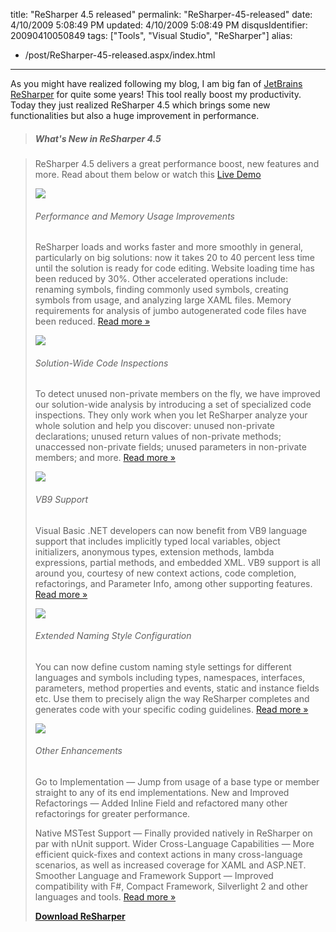 title: "ReSharper 4.5 released"
permalink: "ReSharper-45-released"
date: 4/10/2009 5:08:49 PM
updated: 4/10/2009 5:08:49 PM
disqusIdentifier: 20090410050849
tags: ["Tools", "Visual Studio", "ReSharper"]
alias:
 - /post/ReSharper-45-released.aspx/index.html
---
As you might have realized following my blog, I am big fan of [JetBrains ReSharper](http://www.jetbrains.com/resharper/index.html) for quite some years! This tool really boost my productivity. Today they just realized ReSharper 4.5 which brings some new functionalities but also a huge improvement in performance.

> ##### What's New in ReSharper 4.5
<!-- more -->
> 
> ReSharper 4.5 delivers a great performance boost, new features and more. Read about them below or watch this [Live Demo](http://www.jetbrains.com/documentation/presentation/rs45/whatsnew-rs45.html)
> 
> ![](http://www.jetbrains.com/resharper/img/speedometer_lit.gif)
> 
> ###### Performance and Memory Usage Improvements
> 
> ReSharper loads and works faster and more smoothly in general, particularly on big solutions: now it takes 20 to 40 percent less time until the solution is ready for code editing. Website loading time has been reduced by 30%. Other accelerated operations include: renaming symbols, finding commonly used symbols, creating symbols from usage, and analyzing large XAML files. Memory requirements for analysis of jumbo autogenerated code files have been reduced. [Read more »](http://www.jetbrains.com/features/newfeatures.html#Performance)
> 
> ![](http://www.jetbrains.com/resharper/img/inspector3.png)
> 
> ###### Solution-Wide Code Inspections
> 
> To detect unused non-private members on the fly, we have improved our solution-wide analysis by introducing a set of specialized code inspections. They only work when you let ReSharper analyze your whole solution and help you discover: unused non-private declarations; unused return values of non-private methods; unaccessed non-private fields; unused parameters in non-private members; and more. [Read more »](http://www.jetbrains.com/features/newfeatures.html#SW_Inspections)
> 
> ![](http://www.jetbrains.com/resharper/img/vb93.png)
> 
> ###### VB9 Support
> 
> Visual Basic .NET developers can now benefit from VB9 language support that includes implicitly typed local variables, object initializers, anonymous types, extension methods, lambda expressions, partial methods, and embedded XML. VB9 support is all around you, courtesy of new context actions, code completion, refactorings, and Parameter Info, among other supporting features. [Read more »](http://www.jetbrains.com/features/newfeatures.html#VB9_Support)
> 
> ![](http://www.jetbrains.com/resharper/img/naming3.png)
> 
> ###### Extended Naming Style Configuration
> 
> You can now define custom naming style settings for different languages and symbols including types, namespaces, interfaces, parameters, method properties and events, static and instance fields etc. Use them to precisely align the way ReSharper completes and generates code with your specific coding guidelines. [Read more »](http://www.jetbrains.com/features/newfeatures.html#Naming_Style)
> 
> ![](http://www.jetbrains.com/resharper/img/other3.png)
> 
> ###### Other Enhancements
> 
> Go to Implementation — Jump from usage of a base type or member straight to any of its end implementations.
> New and Improved Refactorings — Added Inline Field and refactored many other refactorings for greater performance.
> 
> Native MSTest Support — Finally provided natively in ReSharper on par with nUnit support.
> Wider Cross-Language Capabilities — More efficient quick-fixes and context actions in many cross-language scenarios, as well as increased coverage for XAML and ASP.NET.
> Smoother Language and Framework Support — Improved compatibility with F#, Compact Framework, Silverlight 2 and other languages and tools. [Read more »](http://www.jetbrains.com/features/newfeatures.html#Other)
> 
> [**Download ReSharper** ](http://www.jetbrains.com/download/index.html)
